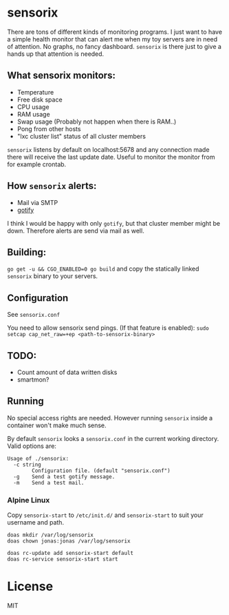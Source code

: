 # sensorix

There are tons of different kinds of monitoring programs. I just want to have
a simple health monitor that can alert me when my toy servers are in need of
attention. No graphs, no fancy dashboard.
`sensorix` is there just to give a hands up that attention is needed.


## What sensorix monitors:
  * Temperature
  * Free disk space
  * CPU usage
  * RAM usage
  * Swap usage (Probably not happen when there is RAM..)
  * Pong from other hosts
  * "lxc cluster list" status of all cluster members

`sensorix` listens by default on localhost:5678 and any connection made there will receive
the last update date. Useful to monitor the monitor from for example crontab.

## How `sensorix` alerts:
  * Mail via SMTP
  * [gotify](https://gotify.net/)

I think I would be happy with only `gotify`, but that cluster member might be down. Therefore
alerts are send via mail as well.


## Building:
`go get -u && CGO_ENABLED=0 go build` and copy the statically linked `sensorix` binary to your servers.


## Configuration
See `sensorix.conf`

You need to allow sensorix send pings. (If that feature is enabled):
`sudo setcap cap_net_raw=+ep <path-to-sensorix-binary>`

## TODO:
  * Count amount of data written disks
  * smartmon?


## Running
No special access rights are needed. However running `sensorix` inside a container won't make much sense.

By default `sensorix` looks a `sensorix.conf` in the current working directory. Valid options are:
```
Usage of ./sensorix:
  -c string
        Configuration file. (default "sensorix.conf")
  -g    Send a test gotify message.
  -m    Send a test mail.
```

### Alpine Linux
Copy `sensorix-start` to `/etc/init.d/` and `sensorix-start` to suit your username and path.

```
doas mkdir /var/log/sensorix
doas chown jonas:jonas /var/log/sensorix

doas rc-update add sensorix-start default
doas rc-service sensorix-start start
```

# License
MIT
